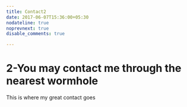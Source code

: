 ```yaml
---
title: Contact2
date: 2017-06-07T15:36:00+05:30
nodateline: true
noprevnext: true
disable_comments: true

---
```


# 2-You may contact me through the nearest wormhole

This is where my great contact goes

